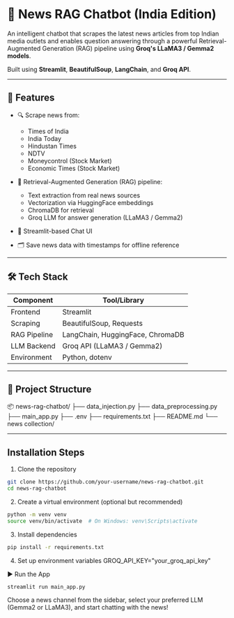 # 📰 News RAG Chatbot (India Edition)

An intelligent chatbot that scrapes the latest news articles from top Indian media outlets and enables question answering through a powerful Retrieval-Augmented Generation (RAG) pipeline using **Groq's LLaMA3 / Gemma2 models**.

Built using **Streamlit**, **BeautifulSoup**, **LangChain**, and **Groq API**.

---

## 🚀 Features

- 🔍 Scrape news from:
  - Times of India
  - India Today
  - Hindustan Times
  - NDTV
  - Moneycontrol (Stock Market)
  - Economic Times (Stock Market)

- 🧠 Retrieval-Augmented Generation (RAG) pipeline:
  - Text extraction from real news sources
  - Vectorization via HuggingFace embeddings
  - ChromaDB for retrieval
  - Groq LLM for answer generation (LLaMA3 / Gemma2)

- 💬 Streamlit-based Chat UI
- 🗂️ Save news data with timestamps for offline reference

---

## 🛠️ Tech Stack

| Component       | Tool/Library                       |
|----------------|------------------------------------|
| Frontend       | Streamlit                          |
| Scraping       | BeautifulSoup, Requests            |
| RAG Pipeline   | LangChain, HuggingFace, ChromaDB   |
| LLM Backend    | Groq API (LLaMA3 / Gemma2)         |
| Environment    | Python, dotenv                     |

---

## 📁 Project Structure

📦 news-rag-chatbot/
├── data_injection.py
├── data_preprocessing.py
├── main_app.py
├── .env
├── requirements.txt
├── README.md
└── news collection/

----------------------------------------------------------

## Installation Steps

1. Clone the repository
```bash
git clone https://github.com/your-username/news-rag-chatbot.git
cd news-rag-chatbot
```

2. Create a virtual environment (optional but recommended)
```bash
python -m venv venv
source venv/bin/activate  # On Windows: venv\Scripts\activate
```

3. Install dependencies
```bash
pip install -r requirements.txt
```

4. Set up environment variables
GROQ_API_KEY="your_groq_api_key"

▶️ Run the App
```bash
streamlit run main_app.py
```

Choose a news channel from the sidebar, select your preferred LLM (Gemma2 or LLaMA3), and start chatting with the news!
